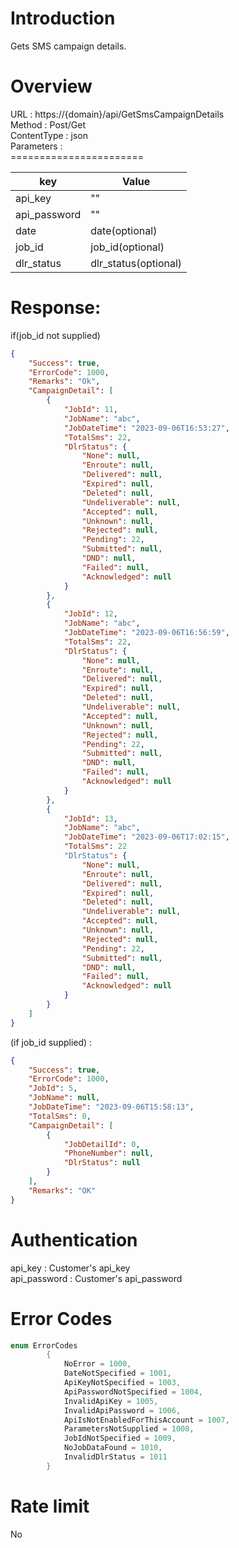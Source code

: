 
# Introduction

Gets SMS campaign details.

# Overview

URL : https://{domain}/api/GetSmsCampaignDetails  
Method : Post/Get  
ContentType : json  
Parameters :  
\=======================

| key | Value |
| --- | --- |
| api_key | "" |
| api_password | "" |
| date | date(optional) |
| job_id | job_id(optional) |
| dlr_status | dlr_status(optional) |

# Response:

if(job_id not supplied)

``` json
{
    "Success": true,
    "ErrorCode": 1000,
    "Remarks": "Ok",
    "CampaignDetail": [
        {
            "JobId": 11,
            "JobName": "abc",
            "JobDateTime": "2023-09-06T16:53:27",
            "TotalSms": 22,
            "DlrStatus": {
                "None": null,
                "Enroute": null,
                "Delivered": null,
                "Expired": null,
                "Deleted": null,
                "Undeliverable": null,
                "Accepted": null,
                "Unknown": null,
                "Rejected": null,
                "Pending": 22,
                "Submitted": null,
                "DND": null,
                "Failed": null,
                "Acknowledged": null
            }
        },
        {
            "JobId": 12,
            "JobName": "abc",
            "JobDateTime": "2023-09-06T16:56:59",
            "TotalSms": 22,
            "DlrStatus": {
                "None": null,
                "Enroute": null,
                "Delivered": null,
                "Expired": null,
                "Deleted": null,
                "Undeliverable": null,
                "Accepted": null,
                "Unknown": null,
                "Rejected": null,
                "Pending": 22,
                "Submitted": null,
                "DND": null,
                "Failed": null,
                "Acknowledged": null
            }
        },
        {
            "JobId": 13,
            "JobName": "abc",
            "JobDateTime": "2023-09-06T17:02:15",
            "TotalSms": 22
            "DlrStatus": {
                "None": null,
                "Enroute": null,
                "Delivered": null,
                "Expired": null,
                "Deleted": null,
                "Undeliverable": null,
                "Accepted": null,
                "Unknown": null,
                "Rejected": null,
                "Pending": 22,
                "Submitted": null,
                "DND": null,
                "Failed": null,
                "Acknowledged": null
            }
        }
    ]
}

 ```

(if job_id supplied) :

``` json
{
    "Success": true,
    "ErrorCode": 1000,
    "JobId": 5,
    "JobName": null,
    "JobDateTime": "2023-09-06T15:58:13",
    "TotalSms": 0,
    "CampaignDetail": [
        {
            "JobDetailId": 0,
            "PhoneNumber": null,
            "DlrStatus": null
        }
    ],
    "Remarks": "OK"
}

 ```

# Authentication

api_key : Customer's api_key  
api_password : Customer's api_password

# Error Codes

``` csharp
enum ErrorCodes
        {
            NoError = 1000,
            DateNotSpecified = 1001,
            ApiKeyNotSpecified = 1003,
            ApiPasswordNotSpecified = 1004,
            InvalidApiKey = 1005,
            InvalidApiPassword = 1006,
            ApiIsNotEnabledForThisAccount = 1007,
            ParametersNotSupplied = 1008,
            JobIdNotSpecified = 1009,
            NoJobDataFound = 1010,
            InvalidDlrStatus = 1011
        }

 ```

# Rate limit

No
